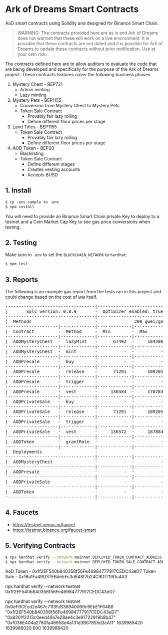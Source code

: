 # Ark of Dreams Smart Contracts

AoD smart contracts using Solidity and designed for Binance Smart Chain.

> WARNING: The contracts provided here are as is and Ark of Dreams does 
not warrant that these will work on a live environment. It is possible 
that these contracts are out dated and it is possible for Ark of Dreams 
to update these contracts without prior notification. Use at your own 
risk.

The contracts defined here are to allow auditors to evaluate the code 
that are being developed and specifically for the purpose of the Ark of
Dreams project. These contracts features cover the following business 
phases.

 1. Mystery Chest - BEP721
    - Admin minting
    - Lazy minting
 2. Mystery Pets - BEP1155
    - Conversion from Mystery Chest to Mystery Pets
    - Token Sale Contract
      - Provably fair lazy rolling
      - Define different floor prices per stage
 3. Land Titles - BEP1155
    - Token Sale Contract
      - Provably fair lazy rolling
      - Define different floor prices per stage
 4. AOD Token - BEP20
    - Blacklisting
    - Token Sale Contract
      - Define different stages
      - Creates vesting accounts
      - Accepts BUSD

## 1. Install

```bash
$ cp .env.sample to .env
$ npm install
```

You will need to provide an Binance Smart Chain private Key to deploy 
to a testnet and a Coin Market Cap Key to see gas price conversions when 
testing.

## 2. Testing

Make sure in `.env` to set the `BLOCKCHAIN_NETWORK` to `hardhat`.

```bash
$ npm test
```

## 3. Reports

The following is an example gas report from the tests ran in this 
project and could change based on the cost of `BNB` itself.

<pre>
·---------------------------------|---------------------------|-------------|-----------------------------·
|       Solc version: 0.8.9       ·  Optimizer enabled: true  ·  Runs: 200  ·  Block limit: 12450000 gas  │
··································|···························|·············|······························
|  Methods                        ·              200 gwei/gas               ·       526.80 usd/bnb        │
····················|·············|·············|·············|·············|···············|··············
|  Contract         ·  Method     ·  Min        ·  Max        ·  Avg        ·  # calls      ·  usd (avg)  │
····················|·············|·············|·············|·············|···············|··············
|  AODMysteryChest  ·  lazyMint   ·      67492  ·     104200  ·      77298  ·            4  ·       8.14  │
····················|·············|·············|·············|·············|···············|··············
|  AODMysteryChest  ·  mint       ·          -  ·          -  ·      98204  ·            3  ·      10.35  │
····················|·············|·············|·············|·············|···············|··············
|  AODPresale       ·  buy        ·          -  ·          -  ·     156467  ·            1  ·      16.49  │
····················|·············|·············|·············|·············|···············|··············
|  AODPresale       ·  release    ·      71291  ·     109205  ·      90248  ·            2  ·       9.51  │
····················|·············|·············|·············|·············|···············|··············
|  AODPresale       ·  trigger    ·          -  ·          -  ·      29219  ·            1  ·       3.08  │
····················|·············|·············|·············|·············|···············|··············
|  AODPresale       ·  vest       ·     136584  ·     170784  ·     153684  ·            2  ·      16.19  │
····················|·············|·············|·············|·············|···············|··············
|  AODPrivateSale   ·  buy        ·          -  ·          -  ·     173567  ·            1  ·      18.29  │
····················|·············|·············|·············|·············|···············|··············
|  AODPrivateSale   ·  release    ·      71291  ·     109205  ·      90248  ·            2  ·       9.51  │
····················|·············|·············|·············|·············|···············|··············
|  AODPrivateSale   ·  trigger    ·          -  ·          -  ·      29219  ·            1  ·       3.08  │
····················|·············|·············|·············|·············|···············|··············
|  AODPrivateSale   ·  vest       ·     136572  ·     187884  ·     162228  ·            2  ·      17.09  │
····················|·············|·············|·············|·············|···············|··············
|  AODToken         ·  grantRole  ·          -  ·          -  ·     101228  ·            2  ·      10.67  │
····················|·············|·············|·············|·············|···············|··············
|  Deployments                    ·                                         ·  % of limit   ·             │
··································|·············|·············|·············|···············|··············
|  AODMysteryChest                ·          -  ·          -  ·    2671762  ·       21.5 %  ·     281.50  │
··································|·············|·············|·············|···············|··············
|  AODPresale                     ·          -  ·          -  ·    1990022  ·         16 %  ·     209.67  │
··································|·············|·············|·············|···············|··············
|  AODPrivateSale                 ·          -  ·          -  ·    1990046  ·         16 %  ·     209.67  │
··································|·············|·············|·············|···············|··············
|  AODToken                       ·          -  ·          -  ·    2074021  ·       16.7 %  ·     218.52  │
·---------------------------------|-------------|-------------|-------------|---------------|-------------·
</pre>

## 4. Faucets

 - https://testnet.venus.io/faucet
 - https://testnet.binance.org/faucet-smart

## 5. Verifying Contracts

```bash
$ npx hardhat verify --network mainnet DEPLOYED_TOKEN_CONTRACT_ADDRESS
$ npx hardhat verify --network mainnet DEPLOYED_TOKEN_SALE_CONTRACT_ADDRESS "AOD_CONTRACT_ADDRESS" "BUSD_CONTRACT_ADDRESS" "FUND_WALLET_ADDRESS"
```

AoD Token - 0x1f2EF540b840358f56Fe46984777917CEDC43eD7
Token Sale - 0x1Ba1Fa49D37EBde5Fc3d948f7b24C9Df719Dc4A3

npx hardhat verify --network testnet 0x1f2EF540b840358f56Fe46984777917CEDC43eD7

npx hardhat verify --network testnet 0x0eF9CEcd2e467c71f3fcB36940069c9EbE1F6488 "0x1f2EF540b840358f56Fe46984777917CEDC43eD7" "0x8301f2213c0eed49a7e28ae4c3e91722919b8b47" "0xf036E404a2780fa46958e4a131d3B67855d3cA11" 1639985420 1639986020 600 1639988420

